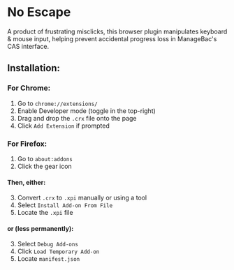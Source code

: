 # No Escape
A product of frustrating misclicks, this browser plugin manipulates keyboard & mouse input, helping prevent accidental progress loss in ManageBac's CAS interface.

## Installation:

### For Chrome:

1. Go to `chrome://extensions/`
2. Enable Developer mode (toggle in the top-right)
3. Drag and drop the `.crx` file onto the page
4. Click `Add Extension` if prompted

### For Firefox:

1. Go to `about:addons`
2. Click the gear icon
#### Then, either:
3. Convert `.crx` to `.xpi` manually or using a tool
4. Select `Install Add-on From File`
5. Locate the `.xpi` file
#### or (less permanently):
3. Select `Debug Add-ons`
4. Click `Load Temporary Add-on`
5. Locate `manifest.json`
